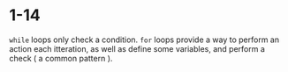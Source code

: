# 1-14

`while` loops only check a condition. `for` loops provide a way to perform an action each itteration, as well as define some variables, and perform a check ( a common pattern ).